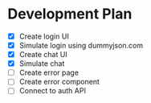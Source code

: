 # Development Plan

- [X] Create login UI
- [X] Simulate login using dummyjson.com
- [X] Create chat UI
- [X] Simulate chat
- [ ] Create error page
- [ ] Create error component
- [ ] Connect to auth API